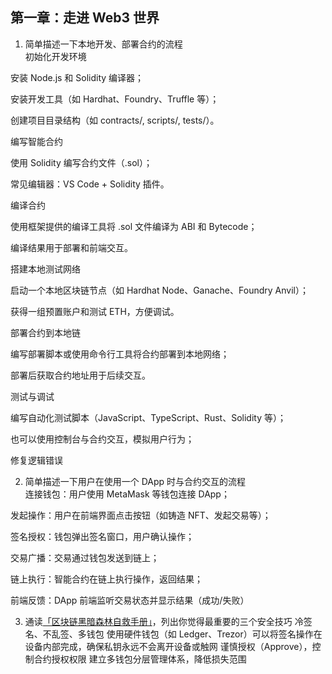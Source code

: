 ## 第一章：走进 Web3 世界

1. 简单描述一下本地开发、部署合约的流程      
初始化开发环境

安装 Node.js 和 Solidity 编译器；

安装开发工具（如 Hardhat、Foundry、Truffle 等）；

创建项目目录结构（如 contracts/, scripts/, tests/）。

编写智能合约

使用 Solidity 编写合约文件（.sol）；

常见编辑器：VS Code + Solidity 插件。

编译合约

使用框架提供的编译工具将 .sol 文件编译为 ABI 和 Bytecode；

编译结果用于部署和前端交互。

搭建本地测试网络

启动一个本地区块链节点（如 Hardhat Node、Ganache、Foundry Anvil）；

获得一组预置账户和测试 ETH，方便调试。

部署合约到本地链

编写部署脚本或使用命令行工具将合约部署到本地网络；

部署后获取合约地址用于后续交互。

测试与调试

编写自动化测试脚本（JavaScript、TypeScript、Rust、Solidity 等）；

也可以使用控制台与合约交互，模拟用户行为；

修复逻辑错误

2. 简单描述一下用户在使用一个 DApp 时与合约交互的流程        
连接钱包：用户使用 MetaMask 等钱包连接 DApp；

发起操作：用户在前端界面点击按钮（如铸造 NFT、发起交易等）；

签名授权：钱包弹出签名窗口，用户确认操作；

交易广播：交易通过钱包发送到链上；

链上执行：智能合约在链上执行操作，返回结果；

前端反馈：DApp 前端监听交易状态并显示结果（成功/失败）                                        
 
3. 通读[「区块链黑暗森林自救手册」](https://github.com/slowmist/Blockchain-dark-forest-selfguard-handbook/blob/main/README_CN.md)，列出你觉得最重要的三个安全技巧 
冷签名、不乱签、多钱包
使用硬件钱包（如 Ledger、Trezor）可以将签名操作在设备内部完成，确保私钥永远不会离开设备或触网
谨慎授权（Approve），控制合约授权权限
建立多钱包分层管理体系，降低损失范围